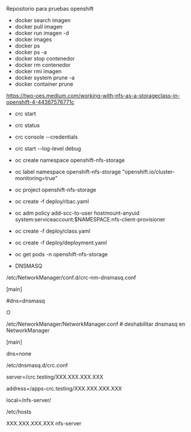 Repositorio para pruebas openshift

- docker search imagen
- docker pull imagen
- docker run imagen -d
- docker images
- docker ps
- docker ps -a
- docker stop contenedor
- docker rm contenedor
- docker rmi imagen
- docker system prune -a
- docker container prune

https://two-oes.medium.com/working-with-nfs-as-a-storageclass-in-openshift-4-44367576771c

- crc start
- crc status
- crc console --credentials
- crc start --log-level debug
- oc create namespace openshift-nfs-storage
- oc label namespace openshift-nfs-storage "openshift.io/cluster-monitoring=true"
- oc project openshift-nfs-storage
- oc create -f deploy/rbac.yaml
- oc adm policy add-scc-to-user hostmount-anyuid system:serviceaccount:$NAMESPACE:nfs-client-provisioner
- oc create -f deploy/class.yaml 
- oc create -f deploy/deployment.yaml
- oc get pods -n openshift-nfs-storage



- DNSMASQ

/etc/NetworkManager/conf.d/crc-nm-dnsmasq.conf

[main]

#dns=dnsmasq


O

/etc/NetworkManager/NetworkManager.conf # deshabilitar dnsmasq en NetworkManager

[main]

dns=none




/etc/dnsmasq.d/crc.conf 

server=/crc.testing/XXX.XXX.XXX.XXX

address=/apps-crc.testing/XXX.XXX.XXX.XXX

local=/nfs-server/


/etc/hosts

XXX.XXX.XXX.XXX nfs-server

